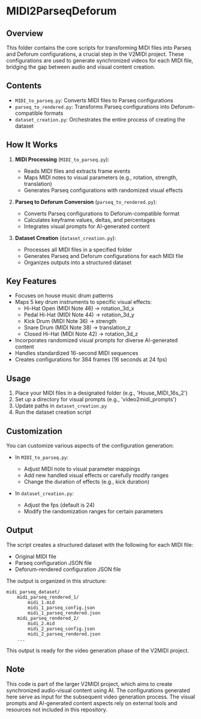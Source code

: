 # MIDI2ParseqDeforum

## Overview

This folder contains the core scripts for transforming MIDI files into Parseq and Deforum configurations, a crucial step in the V2MIDI project. These configurations are used to generate synchronized videos for each MIDI file, bridging the gap between audio and visual content creation.

## Contents

- `MIDI_to_parseq.py`: Converts MIDI files to Parseq configurations
- `parseq_to_rendered.py`: Transforms Parseq configurations into Deforum-compatible formats
- `dataset_creation.py`: Orchestrates the entire process of creating the dataset

## How It Works

1. **MIDI Processing** (`MIDI_to_parseq.py`):
   - Reads MIDI files and extracts frame events
   - Maps MIDI notes to visual parameters (e.g., rotation, strength, translation)
   - Generates Parseq configurations with randomized visual effects

2. **Parseq to Deforum Conversion** (`parseq_to_rendered.py`):
   - Converts Parseq configurations to Deforum-compatible format
   - Calculates keyframe values, deltas, and percentages
   - Integrates visual prompts for AI-generated content

3. **Dataset Creation** (`dataset_creation.py`):
   - Processes all MIDI files in a specified folder
   - Generates Parseq and Deforum configurations for each MIDI file
   - Organizes outputs into a structured dataset

## Key Features

- Focuses on house music drum patterns
- Maps 5 key drum instruments to specific visual effects:
  - Hi-Hat Open (MIDI Note 46) → rotation_3d_x
  - Pedal Hi-Hat (MIDI Note 44) → rotation_3d_y
  - Kick Drum (MIDI Note 36) → strength
  - Snare Drum (MIDI Note 38) → translation_z
  - Closed Hi-Hat (MIDI Note 42) → rotation_3d_z
- Incorporates randomized visual prompts for diverse AI-generated content
- Handles standardized 16-second MIDI sequences
- Creates configurations for 384 frames (16 seconds at 24 fps)

## Usage

1. Place your MIDI files in a designated folder (e.g., 'House_MIDI_16s_2')
2. Set up a directory for visual prompts (e.g., 'video2midi_prompts')
3. Update paths in `dataset_creation.py`
4. Run the dataset creation script


## Customization

You can customize various aspects of the configuration generation:

- In `MIDI_to_parseq.py`:
  - Adjust MIDI note to visual parameter mappings
  - Add new handled visual effects or carefully modify ranges
  - Change the duration of effects (e.g., kick duration)
 
- In `dataset_creation.py`:
  - Adjust the fps (default is 24)
  - Modify the randomization ranges for certain parameters


## Output

The script creates a structured dataset with the following for each MIDI file:

- Original MIDI file
- Parseq configuration JSON file
- Deforum-rendered configuration JSON file

The output is organized in this structure:

```plaintext
midi_parseq_dataset/
    midi_parseq_rendered_1/
        midi_1.mid
        midi_1_parseq_config.json
        midi_1_parseq_rendered.json
    midi_parseq_rendered_2/
        midi_2.mid
        midi_2_parseq_config.json
        midi_2_parseq_rendered.json
    ...
```

This output is ready for the video generation phase of the V2MIDI project.

## Note
This code is part of the larger V2MIDI project, which aims to create synchronized audio-visual content using AI. The configurations generated here serve as input for the subsequent video generation process. The visual prompts and AI-generated content aspects rely on external tools and resources not included in this repository.

